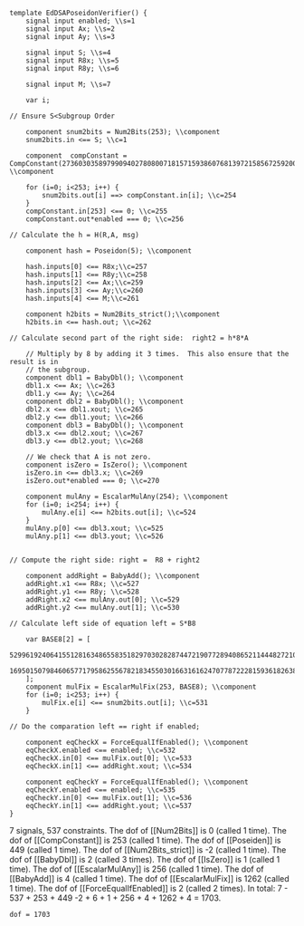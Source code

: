 ```
template EdDSAPoseidonVerifier() {
    signal input enabled; \\s=1
    signal input Ax; \\s=2
    signal input Ay; \\s=3

    signal input S; \\s=4
    signal input R8x; \\s=5
    signal input R8y; \\s=6

    signal input M; \\s=7

    var i;

// Ensure S<Subgroup Order

    component snum2bits = Num2Bits(253); \\component
    snum2bits.in <== S; \\c=1

    component  compConstant = CompConstant(2736030358979909402780800718157159386076813972158567259200215660948447373040); \\component

    for (i=0; i<253; i++) {
        snum2bits.out[i] ==> compConstant.in[i]; \\c=254
    }
    compConstant.in[253] <== 0; \\c=255
    compConstant.out*enabled === 0; \\c=256

// Calculate the h = H(R,A, msg)

    component hash = Poseidon(5); \\component

    hash.inputs[0] <== R8x;\\c=257
    hash.inputs[1] <== R8y;\\c=258
    hash.inputs[2] <== Ax;\\c=259
    hash.inputs[3] <== Ay;\\c=260
    hash.inputs[4] <== M;\\c=261

    component h2bits = Num2Bits_strict();\\component
    h2bits.in <== hash.out; \\c=262

// Calculate second part of the right side:  right2 = h*8*A

    // Multiply by 8 by adding it 3 times.  This also ensure that the result is in
    // the subgroup.
    component dbl1 = BabyDbl(); \\component 
    dbl1.x <== Ax; \\c=263
    dbl1.y <== Ay; \\c=264
    component dbl2 = BabyDbl(); \\component
    dbl2.x <== dbl1.xout; \\c=265
    dbl2.y <== dbl1.yout; \\c=266
    component dbl3 = BabyDbl(); \\component
    dbl3.x <== dbl2.xout; \\c=267
    dbl3.y <== dbl2.yout; \\c=268

    // We check that A is not zero.
    component isZero = IsZero(); \\component
    isZero.in <== dbl3.x; \\c=269
    isZero.out*enabled === 0; \\c=270

    component mulAny = EscalarMulAny(254); \\component 
    for (i=0; i<254; i++) {
        mulAny.e[i] <== h2bits.out[i]; \\c=524
    }
    mulAny.p[0] <== dbl3.xout; \\c=525
    mulAny.p[1] <== dbl3.yout; \\c=526


// Compute the right side: right =  R8 + right2

    component addRight = BabyAdd(); \\component
    addRight.x1 <== R8x; \\c=527
    addRight.y1 <== R8y; \\c=528
    addRight.x2 <== mulAny.out[0]; \\c=529
    addRight.y2 <== mulAny.out[1]; \\c=530

// Calculate left side of equation left = S*B8

    var BASE8[2] = [
        5299619240641551281634865583518297030282874472190772894086521144482721001553,
        16950150798460657717958625567821834550301663161624707787222815936182638968203
    ];
    component mulFix = EscalarMulFix(253, BASE8); \\component
    for (i=0; i<253; i++) {
        mulFix.e[i] <== snum2bits.out[i]; \\c=531
    }

// Do the comparation left == right if enabled;

    component eqCheckX = ForceEqualIfEnabled(); \\component
    eqCheckX.enabled <== enabled; \\c=532
    eqCheckX.in[0] <== mulFix.out[0]; \\c=533
    eqCheckX.in[1] <== addRight.xout; \\c=534

    component eqCheckY = ForceEqualIfEnabled(); \\component
    eqCheckY.enabled <== enabled; \\c=535
    eqCheckY.in[0] <== mulFix.out[1]; \\c=536
    eqCheckY.in[1] <== addRight.yout; \\c=537
}
```
7 signals, 537 constraints. The dof of [[Num2Bits]] is 0 (called 1 time). The dof of [[CompConstant]] is 253 (called 1 time). The dof of [[Poseiden]] is 449 (called 1 time). The dof of [[Num2Bits_strict]] is -2 (called 1 time). The dof of [[BabyDbl]] is 2 (called 3 times). The dof of [[IsZero]] is 1 (called 1 time). The dof of [[EscalarMulAny]] is 256 (called 1 time). The dof of [[BabyAdd]] is 4 (called 1 time). The dof of [[EscalarMulFix]] is 1262 (called 1 time). The dof of [[ForceEqualIfEnabled]] is 2 (called 2 times). In total: 7 - 537 + 253 + 449 -2 + 6 + 1 + 256 + 4 + 1262 + 4 = 1703.

`dof = 1703`